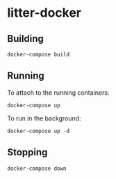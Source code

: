 # litter-docker
## Building
```
docker-compose build
```

## Running
To attach to the running containers:
```
docker-compose up
```
To run in the background:
```
docker-compose up -d
```

## Stopping
```
docker-compose down
```
